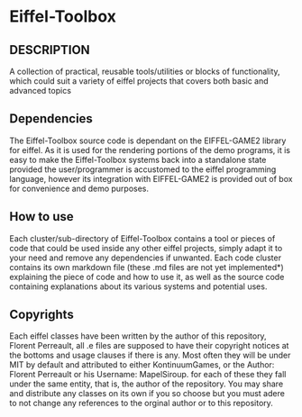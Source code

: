 # Eiffel-Toolbox

## DESCRIPTION

A collection of practical, reusable tools/utilities or blocks of functionality, which could suit a variety of eiffel projects that covers both basic and advanced topics

## Dependencies

The Eiffel-Toolbox source code is dependant on the EIFFEL-GAME2 library for eiffel. As it is used for the rendering portions of the demo programs, it is easy to make the Eiffel-Toolbox systems back into a standalone state provided the user/programmer is accustomed to the eiffel programming language, however its integration with EIFFEL-GAME2 is provided out of box for convenience and demo purposes.

## How to use

Each cluster/sub-directory of Eiffel-Toolbox contains a tool or pieces of code that could be used inside any other eiffel projects, simply adapt it to your need and remove any dependencies if unwanted. Each code cluster contains its own markdown file (these .md files are not yet implemented*) explaining the piece of code and how to use it, as well as the source code containing explanations about its various systems and potential uses.

## Copyrights

Each eiffel classes have been written by the author of this repository, Florent Perreault, all .e files are supposed to have their copyright notices at the bottoms and usage clauses if there is any. Most often they will be under MIT by default and attributed to either KontinuumGames, or the Author: Florent Perreault or his Username: MapelSiroup. for each of these they fall under the same entity, that is, the author of the repository. You may share and distribute any classes on its own if you so choose but you must adere to not change any references to the orginal author or to this repository.
